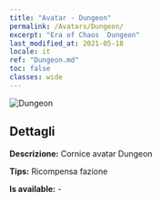 ```yaml
---
title: "Avatar - Dungeon"
permalink: /Avatars/Dungeon/
excerpt: "Era of Chaos  Dungeon"
last_modified_at: 2021-05-18
locale: it
ref: "Dungeon.md"
toc: false
classes: wide
---
```

 ![Dungeon](/images/a/avatarFrame_45.png)

## Dettagli

 **Descrizione:** Cornice avatar Dungeon 

 **Tips:** Ricompensa fazione 

 **Is available:**  - 

